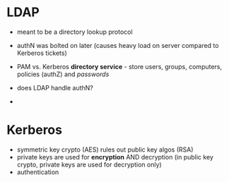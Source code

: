 # LDAP
- meant to be a directory lookup protocol
- authN was bolted on later (causes heavy load on server compared to Kerberos tickets)
- PAM vs. Kerberos
**directory service** - store users, groups, computers, policies (authZ) and *passwords*
- does LDAP handle authN?

- 

# Kerberos
- symmetric key crypto (AES) rules out public key algos (RSA)
- private keys are used for **encryption** AND decryption (in public key crypto, private keys are used for decryption only)
- authentication 